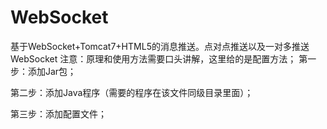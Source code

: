 # WebSocket
基于WebSocket+Tomcat7+HTML5的消息推送。点对点推送以及一对多推送
WebSocket 
注意：原理和使用方法需要口头讲解，这里给的是配置方法；
第一步：添加Jar包；
 
 
 
 
 
 

第二步：添加Java程序（需要的程序在该文件同级目录里面）；
 
第三步：添加配置文件；
 
 
